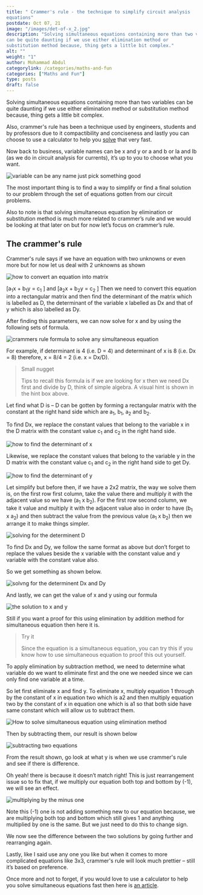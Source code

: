 ```yaml
---
title: " Crammer's rule - the technique to simplify circuit analysis
equations"
postdate: Oct 07, 21
image: "/images/det-of-x_2.jpg"
description: "Solving simultaneous equations containing more than two variables
can be quite daunting if we use either elimination method or
substitution method because, thing gets a little bit complex."
alt: ""
weight: "1"
author: Mohammad Abdul
categorylink: /categories/maths-and-fun
categories: ["Maths and Fun"]
type: posts
draft: false
---
```


<div class="content">

<p>
Solving simultaneous equations containing more than two variables
can be quite daunting if we use either elimination method or
substitution method because, thing gets a little bit complex. </p>
<p>Also,
crammer's rule has been a technique used by engineers, 
students and by professors due to it compactibility and conciseness and lastly you can choose to use a calculator to help you 
<a href="/more-resource/how-to-solve-equation-using-calculator.html" class="links-to-article">solve</a> that very fast.
</p>
<p>
Now back to business, variable names can be x and y or a and b or Ia
and Ib (as we do in circuit analysis for currents), it’s up to you
to choose what you want.
</p>
<img src="/images/varnames_4.jpg" alt="variable can be any name just pick something good" />

<p>
The most important thing is to find a way to simplify or find a
final solution to our problem through the set of equations gotten
from our circuit problems.
</p>

<p>
Also to note is that solving simultaneous equation by elimination or
substitution method is much more related to crammer’s rule and we
would be looking at that later on but for now let’s focus on
crammer’s rule.
</p>
<h2>The crammer's rule</h2>
<p>
Crammer's rule says if we have an equation with two unknowns or even
more but for now let us deal with 2 unknowns as shown
</p>
<img src="/images/crammersconvert_2.jpg" alt="how to convert an equation into matrix" />
<p>
[a<sub>1</sub>x + b<sub>1</sub>y = c<sub>1</sub> ] and
[a<sub>2</sub>x + b<sub>2</sub>y = c<sub>2</sub> ] Then we need to
convert this equation into a rectangular matrix and then find the
determinant of the matrix which is labelled as D, the determinant of the variable x labelled as Dx and that of y which is also labelled as Dy.
</p>
<p>
After finding this parameters, we can now solve for x and by using the
following sets of formula.
</p>
<img src="/images/crammeesformula_1.jpg" alt="crammers rule formula to solve any simultaneous equation" />
<p>
For example, if determinant is 4 (i.e. D = 4) and determinant of x
is 8 (i.e. Dx = 8) therefore, x = 8/4 = 2 (i.e. x = Dx/D).
</p>
<blockquote class="blockquote">
<p class="little-nugget">Small nugget</p>
<p class="quote-text">
Tips to recall this formula is if we are looking for x then we
need Dx first and divide by D, think of simple algebra. A visual hint is shown in the hint box above.
</p>
</blockquote>
<p>
Let find what D is – D can be gotten by forming a rectangular matrix
with the constant at the right hand side which are a<sub>1</sub>,
b<sub>1</sub>, a<sub>2</sub> and b<sub>2</sub>.
</p>

<p>
To find Dx, we replace the constant values that belong to the
variable x in the D matrix with the constant value c<sub>1</sub> and
c<sub>2</sub> in the right hand side.
</p>
<img src="/images/det-of-x_2.jpg" alt="how to find the determinant of x" />
<p>
Likewise, we replace the constant values that belong to the variable
y in the D matrix with the constant value c<sub>1</sub> and c<sub>2</sub>
in the right hand side to get Dy.
</p>
<img src="/images/detofy_2 (1).jpg" alt="how to find the determinant of y" />
<p>
Let simplify but before then, if we have a 2x2 matrix, the way we
solve them is, on the first row first column, take the value there
and multiply it with the adjacent value so we have (a<sub>1</sub> x
b<sub>2</sub>). For the first row second column, we take it value
and multiply it with the adjacent value also in order to have (b<sub>1</sub>
x a<sub>2</sub>) and then subtract the value from the previous value
(a<sub>1</sub> x b<sub>2</sub>) then we arrange it to make things
simpler.
</p>
<img src="/images/solve-d_2.jpg" alt="solving for the determinent D" />
<p>
To find Dx and Dy, we follow the same format as above but don’t
forget to replace the values beside the x variable with the constant
value and y variable with the constant value also.
</p>
<p>So we get something as shown below.</p>
<img src="/images/solvedxdy_2.jpg" alt="solvng for the determinent Dx and Dy" />
<p>And lastly, we can get the value of x and y using our formula</p>
<img src="/images/lastlyxy_2.jpg" alt="the solution to x and y" />
<p>
Still if you want a proof for this using elimination by addition
method for simultaneous equation then here it is.
</p>
<blockquote class="blockquote">
<p class="little-nugget">Try it</p>
<p class="quote-text">
Since the equation is a simultaneous equation, you can try this if
you know how to use simultaneous equation to proof this out
yourself.
</p>
</blockquote>

<p>
To apply elimination by subtraction method, we need to determine
what variable do we want to eliminate first and the one we needed
since we can only find one variable at a time.
</p>
<p>
So let first eliminate x and find y. To eliminate x, multiply
equation 1 through by the constant of x in equation two which is a2
and then multiply equation two by the constant of x in equation one
which is a1 so that both side have same constant which will allow us
to subtract them.
</p>
<img src="/images/elimintro_2.jpg" alt="How to solve simultaneous equation using elimination method" />
<p>Then by subtracting them, our result is shown below</p>
<img src="/images/letsubtract_2.jpg" alt="subtracting two equations" />
<p>
From the result shown, go look at what y is when we use crammer's
rule and see if there is difference.
</p>
<p>
Oh yeah! there is because it doesn’t match right! This is just
rearrangement issue so to fix that, if we multiply our equation both
top and bottom by (-1), we will see an effect.
</p>
<img src="/images/multiplyminone_2.jpg" alt="multiplying by the minus one" />
<p>
Note this (-1) one is not adding something new to our equation
because, we are multiplying both top and bottom which still gives 1
and anything multiplied by one is the same. But we just need to do
this to change sign.
</p>
<p>
We now see the difference between the two solutions by going further
and rearranging again.
</p>
<p>
Lastly, like I said use any one you like but when it comes to more
complicated equations like 3x3, crammer's rule will look much
prettier – still it’s based on preference.
</p>

<p>
Once more and not to forget, if you would love to use a calculator to help you solve
simultaneous equations fast then here is
<a href="/funmaths/how-to-solve-equation-using-calculator/" class="links-to-article">an article</a>.
</p>
</div>
